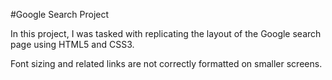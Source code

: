 #Google Search Project

In this project, I was tasked with replicating the layout of the Google search page using HTML5 and CSS3.

Font sizing and related links are not correctly formatted on smaller screens.
